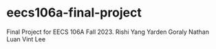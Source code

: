 # eecs106a-final-project
Final Project for EECS 106A Fall 2023.
Rishi Yang
Yarden Goraly
Nathan Luan
Vint Lee
